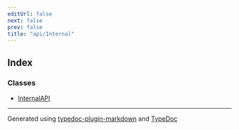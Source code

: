 ```yaml
---
editUrl: false
next: false
prev: false
title: "api/Internal"
---
```


## Index

### Classes

- [InternalAPI](/api/api/internal/classes/internalapi/)

***

Generated using [typedoc-plugin-markdown](https://www.npmjs.com/package/typedoc-plugin-markdown) and [TypeDoc](https://typedoc.org/)
